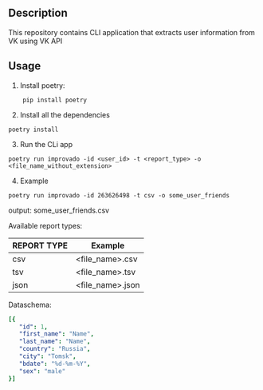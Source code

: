 ## Description

This repository contains CLI application that extracts user information from VK using VK API

## Usage
1) Install poetry:
```
    pip install poetry
```
2) Install all the dependencies
```
poetry install
```
3) Run the CLi app
```
poetry run improvado -id <user_id> -t <report_type> -o <file_name_without_extension>
```

4) Example

```
poetry run improvado -id 263626498 -t csv -o some_user_friends
```

output: some_user_friends.csv

Available report types:

| REPORT TYPE | Example          |
|-------------|------------------|
| csv         | <file_name>.csv  |                                                 |
| tsv         | <file_name>.tsv  |
| json        | <file_name>.json |

Dataschema:
```yaml
[{
   "id": 1,
   "first_name": "Name",
   "last_name": "Name",
   "country": "Russia",
   "city": "Tomsk",
   "bdate": "%d-%m-%Y",
   "sex": "male"
}]
